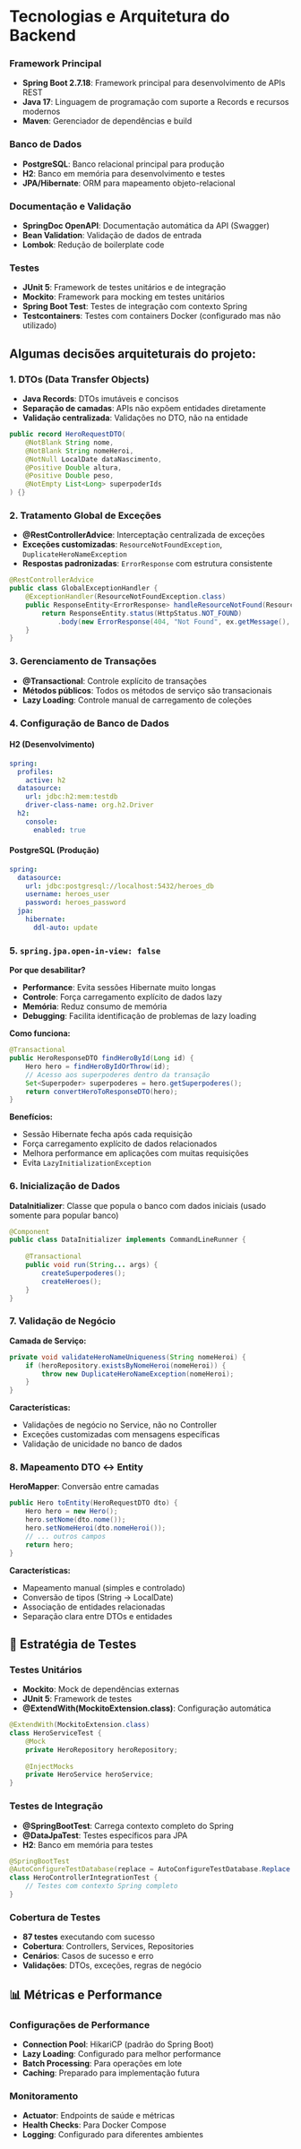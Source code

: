 # Tecnologias e Arquitetura do Backend

### **Framework Principal**
- **Spring Boot 2.7.18**: Framework principal para desenvolvimento de APIs REST
- **Java 17**: Linguagem de programação com suporte a Records e recursos modernos
- **Maven**: Gerenciador de dependências e build

### **Banco de Dados**
- **PostgreSQL**: Banco relacional principal para produção
- **H2**: Banco em memória para desenvolvimento e testes
- **JPA/Hibernate**: ORM para mapeamento objeto-relacional

### **Documentação e Validação**
- **SpringDoc OpenAPI**: Documentação automática da API (Swagger)
- **Bean Validation**: Validação de dados de entrada
- **Lombok**: Redução de boilerplate code

### **Testes**
- **JUnit 5**: Framework de testes unitários e de integração
- **Mockito**: Framework para mocking em testes unitários
- **Spring Boot Test**: Testes de integração com contexto Spring
- **Testcontainers**: Testes com containers Docker (configurado mas não utilizado)

## Algumas decisões arquiteturais do projeto: 

### **1. DTOs (Data Transfer Objects)**
- **Java Records**: DTOs imutáveis e concisos
- **Separação de camadas**: APIs não expõem entidades diretamente
- **Validação centralizada**: Validações no DTO, não na entidade

```java
public record HeroRequestDTO(
    @NotBlank String nome,
    @NotBlank String nomeHeroi,
    @NotNull LocalDate dataNascimento,
    @Positive Double altura,
    @Positive Double peso,
    @NotEmpty List<Long> superpoderIds
) {}
```

### **2. Tratamento Global de Exceções**
- **@RestControllerAdvice**: Interceptação centralizada de exceções
- **Exceções customizadas**: `ResourceNotFoundException`, `DuplicateHeroNameException`
- **Respostas padronizadas**: `ErrorResponse` com estrutura consistente

```java
@RestControllerAdvice
public class GlobalExceptionHandler {
    @ExceptionHandler(ResourceNotFoundException.class)
    public ResponseEntity<ErrorResponse> handleResourceNotFound(ResourceNotFoundException ex) {
        return ResponseEntity.status(HttpStatus.NOT_FOUND)
            .body(new ErrorResponse(404, "Not Found", ex.getMessage(), ex.getPath()));
    }
}
```

### **3. Gerenciamento de Transações**
- **@Transactional**: Controle explícito de transações
- **Métodos públicos**: Todos os métodos de serviço são transacionais
- **Lazy Loading**: Controle manual de carregamento de coleções

### **4. Configuração de Banco de Dados**

#### **H2 (Desenvolvimento)**
```yaml
spring:
  profiles:
    active: h2
  datasource:
    url: jdbc:h2:mem:testdb
    driver-class-name: org.h2.Driver
  h2:
    console:
      enabled: true
```

#### **PostgreSQL (Produção)**
```yaml
spring:
  datasource:
    url: jdbc:postgresql://localhost:5432/heroes_db
    username: heroes_user
    password: heroes_password
  jpa:
    hibernate:
      ddl-auto: update
```

### **5. `spring.jpa.open-in-view: false`**

**Por que desabilitar?**
- **Performance**: Evita sessões Hibernate muito longas
- **Controle**: Força carregamento explícito de dados lazy
- **Memória**: Reduz consumo de memória
- **Debugging**: Facilita identificação de problemas de lazy loading

**Como funciona:**
```java
@Transactional
public HeroResponseDTO findHeroById(Long id) {
    Hero hero = findHeroByIdOrThrow(id);
    // Acesso aos superpoderes dentro da transação
    Set<Superpoder> superpoderes = hero.getSuperpoderes();
    return convertHeroToResponseDTO(hero);
}
```

**Benefícios:**
- Sessão Hibernate fecha após cada requisição
- Força carregamento explícito de dados relacionados
- Melhora performance em aplicações com muitas requisições
- Evita `LazyInitializationException`

### **6. Inicialização de Dados**

**DataInitializer**: Classe que popula o banco com dados iniciais (usado somente para popular banco)
```java
@Component
public class DataInitializer implements CommandLineRunner {
    
    @Transactional
    public void run(String... args) {
        createSuperpoderes();
        createHeroes();
    }
}
```

### **7. Validação de Negócio**

**Camada de Serviço:**
```java
private void validateHeroNameUniqueness(String nomeHeroi) {
    if (heroRepository.existsByNomeHeroi(nomeHeroi)) {
        throw new DuplicateHeroNameException(nomeHeroi);
    }
}
```

**Características:**
- Validações de negócio no Service, não no Controller
- Exceções customizadas com mensagens específicas
- Validação de unicidade no banco de dados

### **8. Mapeamento DTO ↔ Entity**

**HeroMapper**: Conversão entre camadas
```java
public Hero toEntity(HeroRequestDTO dto) {
    Hero hero = new Hero();
    hero.setNome(dto.nome());
    hero.setNomeHeroi(dto.nomeHeroi());
    // ... outros campos
    return hero;
}
```

**Características:**
- Mapeamento manual (simples e controlado)
- Conversão de tipos (String → LocalDate)
- Associação de entidades relacionadas
- Separação clara entre DTOs e entidades

## 🧪 Estratégia de Testes

### **Testes Unitários**
- **Mockito**: Mock de dependências externas
- **JUnit 5**: Framework de testes
- **@ExtendWith(MockitoExtension.class)**: Configuração automática

```java
@ExtendWith(MockitoExtension.class)
class HeroServiceTest {
    @Mock
    private HeroRepository heroRepository;
    
    @InjectMocks
    private HeroService heroService;
}
```

### **Testes de Integração**
- **@SpringBootTest**: Carrega contexto completo do Spring
- **@DataJpaTest**: Testes específicos para JPA
- **H2**: Banco em memória para testes

```java
@SpringBootTest
@AutoConfigureTestDatabase(replace = AutoConfigureTestDatabase.Replace.ANY)
class HeroControllerIntegrationTest {
    // Testes com contexto Spring completo
}
```

### **Cobertura de Testes**
- **87 testes** executando com sucesso
- **Cobertura**: Controllers, Services, Repositories
- **Cenários**: Casos de sucesso e erro
- **Validações**: DTOs, exceções, regras de negócio

## 📊 Métricas e Performance

### **Configurações de Performance**
- **Connection Pool**: HikariCP (padrão do Spring Boot)
- **Lazy Loading**: Configurado para melhor performance
- **Batch Processing**: Para operações em lote
- **Caching**: Preparado para implementação futura

### **Monitoramento**
- **Actuator**: Endpoints de saúde e métricas
- **Health Checks**: Para Docker Compose
- **Logging**: Configurado para diferentes ambientes

